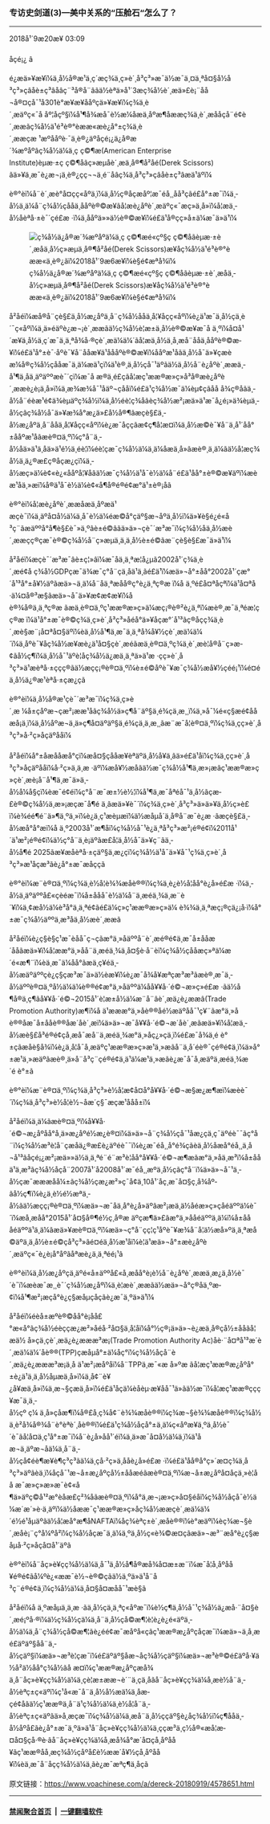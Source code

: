 ### 专访史剑道(3)—美中关系的“压舱石“怎么了？
------------------------

<div class="published">
 <span class="date" title="ä¸­å½æ¶é´">
  <time datetime="2018-09-20T03:09:42+08:00">
   2018å¹´9æ20æ¥ 03:09
  </time>
 </span>
</div>
<br/>
<div class="wsw">
 <span class="dateline">
  åçé¡¿ â
 </span>
 <p>
  é¿æä»¥æ¥ï¼ä¸­å½å®æ¹ä¸ç´æç¾ä¸­ç»è´¸å³ç³»æ¯ä½æ¯ä¸¤ä¸ªå¤§å½å³ç³»çâåè±ç³âåâç¨³å®å¨âãä½èªä»å¹´3æç¾å½è´¸æä»£è¡¨åå¬å®¤çå¯¹å301è°æ¥æ¥ååºçä»¥æ¥ï¼ç¾ä¸­è´¸æäºç«¯å åº¦åçº§ï¼å¹¶å¾æå¯è½æ¼åæä¸åºæ¶åææç¾ä¸­è´¸æååçå¨é¢è´¸ææãç¾å½ä¹é³è®°èææ«æè¿å°±ç¾ä¸­è´¸ææçæ ¹æºååºè·¯ä¸è®¿äºåçé¡¿ä¿å®æ´¾æºåºâç¾å½ä¼ä¸ç ç©¶æ(American Enterprise Institute)èµæ·±ç ç©¶åãç»æµåè´¸æä¸å®¶å²åé(Derek Scissors) ãä»¥ä¸æ¯è¿æ¬¡ä¸è®¿çç¬¬ä¸é¨åâç¾ä¸­å³ç³»çâåè±ç³âæä¹äºï¼
 </p>
 <p>
  è®°èï¼å¨è´¸æè°å¤çç«åºä¸ï¼ä¸­å½ç®åçæåº¦æ¯éå¸¸åå³çãé£å°±æ¯ï¼ä¸­å½ä¸ä¼å¨ç¾å½çååä¸ååºè®©æ­¥ãå¦æè¿åºè´¸æäºç«¯æç»­ä¸å»ï¼å¦æä¸­å½åèªå·±è¯´çé£æ ·ï¼ä¸ååºä»»ä½è®©æ­¥ï¼é£ä¹å®çç»å±ä¼æ¯ä»ä¹ï¼
 </p>
 <div class="wsw__embed">
  <figure class="media-image js-media-expand">
   <div class="img-wrap">
    <div class="thumb">
     <img alt="ç¾å½ä¿å®æ´¾æºåºä¼ä¸ç ç©¶æé«çº§ç ç©¶åãèµæ·±è´¸æåä¸­å½ç»æµä¸å®¶å²åé(Derek Scissors)æ¥åç¾å½ä¹é³è®°èææ«ä¸è®¿ãï¼2018å¹´9æ6æ¥ï¼è§é¢æªå¾ï¼" src="https://gdb.voanews.com/4959186B-68DB-4D9A-8665-C33636C6DAF9_w250_r0_s.png"/>
    </div>
    <span class="ico ico-fullscreen ico--media-expand ico--rounded">
    </span>
   </div>
   <figcaption>
    <span class="caption">
     ç¾å½ä¿å®æ´¾æºåºä¼ä¸ç ç©¶æé«çº§ç ç©¶åãèµæ·±è´¸æåä¸­å½ç»æµä¸å®¶å²åé(Derek Scissors)æ¥åç¾å½ä¹é³è®°èææ«ä¸è®¿ãï¼2018å¹´9æ6æ¥ï¼è§é¢æªå¾ï¼
    </span>
   </figcaption>
  </figure>
 </div>
 <p>
  å²åéï¼æå®å¨çè§£ä¸­å½æ¿åºä¸å¨ç¾å½ååä¸å¦¥åçç«åºï¼è¿ä¹æ¯ä¸­å½çä¸è´¯ç«åºï¼ä¸ä»éäºè¿æ¬¡è´¸ææãä½ç¾å½è¦æ±ä¸­å½è®©æ­¥æ¯å ä¸ºï¼å¤å¹´æ¥ä¸­å½ä¸ç´æ¯ä¸ä¸ªå¾å·®çè´¸æä¼ä¼´ãå¦æä¸­å½ä¸å¸æå¨ååä¸ååºè®©æ­¥ï¼é£ä¹å°±è¯·åºè¯¥å¨ååæ¥ä¹åååºè®©æ­¥ï¼ååºæ¹åãä¸­å½å¯ä»¥çæèæ¼å®ç¾å½çååæ¯ä¸ä¼æä¹çï¼ä¹è®¸ä¸­å½çå¯¹äºãä½ä¸­å½å¨è¿åºè´¸ææä¸­å¹¶ä¸åä¸äºäººæè¯´çï¼æ¯å æ®ä¸é£çãå¦æç¹ææ®æ»ç»å³å®æè¿åºè´¸ææè¿è¡ä¸å»ï¼ä¸æ¾æ¾å¯¹åäº¬çååï¼é£ä¹ç¾å½æ¯ä¼èµ¢çãåå å¾ç®åãä¸­å½å¨éèæ¹é¢ä¾èµäºç¾å½ï¼ä¸­å½éè¦ç¾åãèç¾å½æ²¡æä»ä¹æ¯å¿é¡»ä¾èµä¸­å½çãç¾å½å¯ä»¥æ¾å°æ¿ä»£å½å®¶ãæçè§£ä¸­å½æ¿åºä¸å¨ååä¸å¦¥åçç«åºï¼è¿æ¯åççãæ¢ç¶å¦æ­¤ï¼ä¸­å½æ©è¯¥å¨ä¸å¹´åå°±ååºæ¹åãæè®¤ä¸ºï¼ç°å¨ä¸­å½åä»ä¹ä¸åä»ä¹é½ä¸éè¦ï¼éè¦çæ¯ç¾å½ä¼ä¸ä¼åæä¸å»ãæè®¸ä¸ä¼ãä½å¦æç¾å½ä¸ä¿®æ­£ç®åçæ¿ç­ï¼ä¸­å½æç»ä¼è¢«è¿«ååºå¦¥åãä½æ¯ç¾å½ä¹å¯è½ä¼å¨é£ä¹åå°±è®©æ­¥äºï¼æèæ¹åä¸»æï¼å®ä¹å¯è½ä¼è¢«å¶å®é®é¢æ°ä¹±è®¡åã
 </p>
 <p>
  è®°èï¼å¦æè¿åºè´¸ææåæä¸åºæä¹æçè¯ï¼ä¸äºå¤å½ä¼ä¸å¯è½ä¼éæ©å°çäº§æ¬åºä¸­å½ï¼ä»¥è§é¿é«å³ç¨ãæäººå°å¶è§£è¯»ä¸ºâè±é©âãä»ä»¬çè¯´æ³æ¯ï¼ç¾å½åä¸­å½æè´¸ææçç®çæ¯è®©ç¾å½å¨ç»æµä¸ä¸ä¸­å½è±é©ãæ¨çè§è§£æ¯ä»ä¹ï¼
 </p>
 <p>
  å²åéï¼æçè¯´æ³æ¯âè±ç¦»âï¼æ¯åä¸ä¸ªæ¦å¿µã2002å¹´ç¾ä¸­è´¸æé¢å ç¾å½GDPçæ¯ä¾æ¯ç°å¨çä¸åä¹ä¸ãé£ä¹ï¼æä»¬å°±åå°2002å¹´çæ°´å¹³å°±å¥½äºãæä»¬ä¸ä¼å¨å­ä¸ªæåå®ç°è¿ä¸ªç®æ ï¼å ä¸ºé£å¤ªåçªï¼ä¹å¤ªå·ä¼¤å®³æ§ãæä»¬å¯ä»¥æ¢æ¢æ¥ï¼åè®¾å®ä¸ä¸ªç®æ ãæä¸è®¤ä¸ºç¹ææ®æ»ç»ä¼æç¡®è®²è¿ä¸ªï¼æè®¸æ¯ä¸ªéæ¦çç®æ ï¼ä¹å°±æ¯è®©ç¾ä¸­ç»è´¸å³ç³»åéå°ä»¥åçæ°´å¹³ãç®åçç¾ä¸­è´¸æè§æ¨¡å¤ªå¤§äºï¼èä¸­å½å¹¶ä¸æ¯ä¸ä¸ªå¾å¥½çè´¸æä¼ä¼´ï¼ä¸åºè¯¥åç¾å½æ¥æè¿ä¹å¤§çè´¸æéãæä¸è®¤ä¸ºç¾ä¸­è´¸æè¦å®å¨ç»æ­¢ãå½ç¶ï¼ä¸­å½å¯¹äºè¦åç¾å½ä¿æä¸ä¸ªä»ä¹æ ·çç»è´¸å³ç³»ä¹æèªå·±ççç®ãä½æçç¡®è®¤ä¸ºï¼è±é©åºè¯¥æ¯ç¾å½æå¥½çéé¡¹ï¼é¤éä¸­å½ä¿®æ¹èªå·±çæ¿ç­ã
 </p>
 <p>
  è®°èï¼ä¸­å½å®æ¹çè¯´æ³æ¯ï¼ç¾ä¸­ç»è´¸æ ¼å±çåºæ¬çæ²¡ææ¹åãç¾å½ä»ç¶å¨äº§ä¸é¾çä¸æ¸¸ï¼ä¸»å¯¼é«ç§æé¢ååæå¡ä¸ï¼ä¸­å½åºæ¬ä¸ä»ç¶å¤äºäº§ä¸é¾çä¸­ä¸æ¸¸ãæ¨æ¯å¦è®¤ä¸ºï¼ç¾ä¸­çç»è´¸å³ç³»å·²ç»åçäºååï¼
  <br/>
  <br/>
  å²åéï¼å°±åæååæå°çï¼æå¤§çååæ¥èªäºä¸­å½å¥ä¸ãä»é£ä¹åï¼ç¾ä¸­çç»è´¸å³ç³»åçäºååï¼å·²ç»ä¸ä¸æ ·äºï¼æå¥½æåãä½æ¯ç¾å½å¹¶ä¸æ»¡æãç¹ææ®æ»ç»çè´¸æè¡å¨å¹¶ä¸æ¯ä»ä¸­å½å¼å§çï¼èæ¯é¢éï¼ç°å¨æ¯æ±½è½¦ï¼å¹¶ä¸æ¯åªéå¯¹ä¸­å½ãçæ­£è®©ç¾å½ä¸æ»¡æçæ¯å¶é ä¸ãæä»¥è¯´ï¼ç¾ä¸­ç»è´¸å³ç³»ä»ä»¥ä¸­å½ç»è£ï¼è¾éé¶é¨ä»¶ä¸ºä¸»ï¼è¿ä¸ç¹æèµæï¼ä½æåµå´ä¸å®å¨æ¯è¿æ ·ãæçè§£ä¸­å½æå°å°æï¼å ä¸º2003å¹´æ¶åï¼ç¾å½å¯¹è¿ä¸ªå³ç³»æ²¡é®é¢ï¼2011å¹´ä¹æ²¡é®é¢ï¼ä½ç°å¨ä¸è¡äºãæ­£å¦ä¸­å½å¯ä»¥ç¨ãä¸­å½å¶é 2025ãæ¥æåèªå·±çäº§ä¸æ¿ç­ï¼ç¾å½ä¹å¯ä»¥å¯¹ç¾ä¸­ç»è´¸å³ç³»æ¹åçæ³ãè¿å°±æ¯æåççã
 </p>
 <p>
  è®°èï¼æ¨è®¤ä¸ºï¼ç¾ä¸­è½å¦è¾¾æåè®®ï¼ç¾ä¸­è¿è½å¦åå°è¿å»é£æ ·ï¼ä¸­å½ä¸äºäººå£«çèéæ¯ï¼å±ååå¯è½ä¼å¨ä¸­æéä¸¾ä¸­æ¨è´¥ï¼ä¸¢æå½ä¼è³å°ä¸ä¸ªé¢ãé£ä¼ç»ç¹ææ®æ»ç»ä¼ è¾¾ä¸ä¸ªæç¡®çä¿¡å·ï¼å°±æ¯ç¾å½äººä¸æ³åä¸­å½æè´¸ææã
 </p>
 <p>
  å²åéï¼è¿ç§è§ç¹æ¯èåå¯ç¬çãæ°ä¸»åäººå¨è´¸æé®é¢ä¸æ¯å±ååæ´ååãæä»¥ï¼å¦ææ°ä¸»åå¨ä¸­æéä¸¾ä¸­å¤§è·å¨èï¼ç¾å½çååæç»ªä¼æ´é«æ¶¨ï¼èä¸æ¯ä¼åå°ãæä¸ç¥éä¸­å½æäºäººçè¿ç§çæ³æ¯ä»ä½èæ¥ï¼è¿æ¯å¾å¥æªçæ³æ³ãæè®¸æ¯ä¸­å½äººè®¤ä¸ºå½ä¼ä¼è®®é¢æ°ä¸»åäººä¼åå¥¥å·´é©¬æ»ç»é£æ ·ãä½å¶å®ä¸ç¶ãå¥¥å·´é©¬2015å¹´è¦æ±å½ä¼æ¨å¨âè´¸æä¿è¿ææâ(Trade Promotion Authority)æ¶ï¼å ä¹æææ°ä¸»åè®®åé½æäºåå¯¹ç¥¨ãæ°ä¸»åè®®åæ¯å±ååè®®åæ´åè´¸æï¼ä»ä»¬æ¯å¥¥å·´é©¬æ´åè´¸æãæä»¥ï¼å¦æä¸­å½æè§£å³é®é¢çå¸æå¯æå¨ä¸­æéä¸¾æ°ä¸»åç¿»çä¸ï¼é£æ¯å¾ä¸é è°±çãæåè§å¾ï¼è¿ä¸å¦å¯å¸æäºç¹ææ®æ»ç»æ¹ä¸»æãå¨ä¸­å´éè®¯çé®é¢ä¸ï¼ä»å°±æ¹ä¸»æäºãæè®¸ä»å¨å³ç¨çé®é¢ä¸ä¹ä¼æ¹ä¸»æãè¿æ¯å¯å¸æäºä¸­æéä¸¾æ´é è°±ã
 </p>
 <p>
  è®°èï¼æ¨è®¤ä¸ºï¼ç¾ä¸­å³ç³»è½å¦æ¢å¤å°å¥¥å·´é©¬æ§æ¿æ¶æï¼æèè¯´ï¼ç¾ä¸­å³ç³»è½å¦è½¬åæ´ç§¯æçæ¹ååå±ï¼
 </p>
 <p>
  å²åéï¼ä¸ä¼ãæè®¤ä¸ºï¼å¥¥å·´é©¬æ¿åºåå°å¸ä»æ¿åºé½æ¿è®¤ï¼ä»ä»¬å¨ç¾å½çå¯¹åæ¿ç­ä¸ç¯äºéè¯¯ãç°å¨ï¼ç¾å½æ³è¦å¨ç­æåä¿®æ­£è¿äºéè¯¯ï¼è¿æ¯éå¸¸å°é¾çãèä¸­å½åæå°éå¸¸ä¸å¬å¹³ãåçé¡¿æ²¡æä»»ä½ä¸ä¸ªé¨é¨æ³è¦åå°å¥¥å·´é©¬æ¶æãæ°ä¸»åä¸æ³ï¼å±ååä¹ä¸æ³ãç¾å½åçå¨2007å¹´å2008å¹´æ¯éå¸¸æºä¸­å½çãç°å¨ï¼ä»ä»¬å¯¹ä¸­å½çæ¯æææåå¼±ãç¾å½çæ¿æ²»ç¯å¢ä¸10å¹´åç¸æ¯å¤§ç¸å¾åº­ãå½ç¶ï¼è¿ä¸è½é½æªä¸­å½ãä½æçç¡®è®¤ä¸ºï¼æä»¬æ¯åä¸å°è¿å»äºãæ²¡æä¸ä½åéæ»ç»çåéäººä¼è¯´ï¼æå¸æåå°2015å¹´å¤§å®¶é½ç¸å®æ äºçæ¶ä»£ãæ°ä¸»ååéäººä¸ä¼ï¼å±åååéäººä¹ä¸ä¼ãæä»¥æè®¤ä¸ºï¼æä»¬ç°å¨çç¦ç¹åºè¯¥æ¾å¨å¦ä½æå»ºä¸ä¸ªæå©äºä¸ä¸­å½è±é©çå³ç³»ãé¤éä¸­å½æ¹åï¼è¦ä¹æä»¬å°±æè¿åºè´¸æäºç«¯è¿è¡å°åºãåªæè¿ä¸ä¸ªéé¡¹ã
 </p>
 <p>
  è®°èï¼ä¸­å½æ¿åºçä¸äºé«å±äººå£«å¸æåå°è¡è½å¨è¿åºè´¸ææä¸­æ¿ä¸­å½è¯´è¯ï¼æèæ¯æ¸¸è¯´ç¾å½æ¿åºï¼ä¸è¦æè´¸ææãä½æä»¬å°ç®åä¸ºæ­¢ï¼å¹¶æ²¡æçå°è¿ç§æåµçåçãè¿æ¯ä¸ºä»ä¹ï¼
 </p>
 <p>
  å²åéï¼éèå±æºè®©åå°è¡åå£°æ«å°ãç¾å½éèççæ¿æ²»åéå·²å¤§ä¸å¦åï¼å°½ç®¡ä»ä»¬è¿æä¸å®çå½±ååãå¦æä½ å»çä¸çè´¸æä¿è¿æææ³æ¡(Trade Promotion Authority Ac)åè·¨å¤ªå¹³æ´è´¸æä¼ä¼´åè®®(TPP)çæåµå°±ä¼åç°ï¼ç¾å½åçå¨è´¸æä¿è¿æææ³æ¡ä¸å ä¹æ²¡æåºåï¼å¨TPPä¸æ¯«æ å»ºæ ãå¦æç¹ææ®æ¿åºå°±è¿ä¹ä¸ä¸­å½åµæä¸å»ï¼ä¸å¢¨è¥¿å¥æä¸å»ï¼ä¸æ¬§çæä¸å»ï¼é£ä¹åçä¼èåèµ·æ¥åå¯¹ä»ãä½æ¯ï¼å¦æç¹ææ®çç­ç¥æ¯ä¸ä¸­å½çº ç¼ ä¸å»çåæ¶ï¼å®£å¸ç¾å¢¨è¾¾æåè®®ï¼ç¾æ¬§è¾¾æåè®®ï¼ç¾å½ä¸è²å¾å®¾å¨è°èªè´¸åè®®ï¼é£ä¹ç¾å½åçå°±ä¸ä¼ç«åºæ¥ä¸ºä¸­å½è¯´è¯ãå¦å¤ä¸ç¹å°±æ¯ï¼å¨è¿å»åå¹´éï¼ä¸ä»æ¯å¤å½ä¼ä¸ï¼ä¹åæ¬ä¸äºæ¬åä¼ä¸å¨ä¸­å½çå¢éè¶æ¥è¶ç³ç³ãä¼ä¸çå·²ç»ä¸ååè¿å»é£æ ·ï¼é£ä¹åå®å°ç»´æ¤ç¾ä¸­å³ç³»äºãèä¸ï¼åçå¯¹æ¬å±æ¿åºçå½±ååæéãæè®¤ä¸ºï¼æ¬å±æ¿åºå¤åçä¸»è¦åå æ¯æ»ç»æ»æ¯è¢«å¶ä»äºç©å¹²æ°èåæ£ç²¾åãæè®¤ä¸ºï¼å°ä¸æ¬¡æ»ç»å¤§éåï¼ç¾å½åçå¯è½ä¼æ´æ´»è·ä¸äºï¼ä½åææ¯ç¹ææ®æ»ç»åç¾å½ææçè´¸æä¼ä¼´é½é¹åµäºãä½å¦æå°æ¶åNAFTAï¼åç¾èªç±è´¸æåè®®ï¼è°æäºï¼èç¾æ¬§è´¸æåè¡¨ç°å¼ºå²ï¼ç¾å½åçæ¯ä¸ä¼ä¸ºä¸­å½ç«­è¾©æ¤çãæä»¬æ³¨æå°è¿ç§æåµå·²ç»åçå¤å¹´äºã
 </p>
 <p>
  è®°èï¼å¨åç»è¥çç¾å½ä¼ä¸å¯¹ä¸­å½å¶å®æå¾å¤æ±æ¨ï¼æ¯å¦å¸åºåå¥é®é¢ãå¼ºè¿«ææ¯è½¬è®©ç­ãä½ä¸ºä»ä¹å¨å³ç¨é®é¢ä¸ï¼ç¾å½ä¼ä¸å¤§å¤æåå¯¹æè§ã
 </p>
 <p>
  å²åéï¼å ä¸ºæåµä¸ä¸æ ·ãä¸­å½çä¸ä¸ªç«åºæ¯ï¼è½ç¶ä¸­å½å¯¹ç¾å½ä¿æå·¨å¤§è´¸æé¡ºå·®ï¼ä½ç¾å½çä¼ä¸å¨ä¸­å½çå©æ¶¦è¦è¿è¿é«äºä¸­å½ä¼ä¸å¨ç¾å½çå©æ¶¦ãè¿éé¢æ¯æåºå«çãç¹ææ®æ¿åºçåç­æ¯ï¼æä»¬ä¸å¸æé£äºäº§åå¨ä¸­å½çäº§ï¼æä»¬æ³è¦çæ¯ï¼é£äºäº§åæ¬åç¾å½çäº§ï¼æä»¬æ³è®©é£äºå·¥ä½å²ä½åå°ç¾å½ãå æ­¤ï¼ç¹ææ®æ¿åºçæå¾ä¸å¨åç»è¥çç¾å½ä¼ä¸çè¦æ±ææ¬è´¨ä¸çä¸åãå¨åç»è¥çç¾ä¼å¸æè½å¨ä¸­å½èªç±ç«äºï¼ç¹å«æ¯å¨ä¸­å½å½æä¼ä¸åæ­çé¢åãä½ç¹ææ®ä¸å¨ä¹ç¾å½ä¼ä¸è½å¦å¨ä¸­å½èªç±ç«äºãä»å¸æçæ¯ï¼ç¾å½ä¼ä¸æå¨ä¸­å½ççäº§è¿åç¾å½ï¼ç¶ååä¸­å½åºå£ãè¿å°±æ¯ä¸ºä»ä¹å¨åç»è¥çç¾å½ä¼ä¸ççæ³ä¸ç½å®«æå¦æ­¤å¤§çå·®è·ãå¨åç»è¥çç¾ä¼å¸æå¾å°æ´å¤çå¸åºåå¥ãç¹ææ®åå¸æç¾å½çåºå£è½ææ´å¥½çå¸åºåå¥ï¼èä¸æ¯å¨åçç¾å½ä¼ä¸ãè¿æ¯æªç¶ä¸åçã
 </p>
</div>

原文链接：https://www.voachinese.com/a/dereck-20180919/4578651.html


------------------------
#### [禁闻聚合首页](https://github.com/gfw-breaker/banned-news/blob/master/README.md) &nbsp;|&nbsp;  [一键翻墙软件](https://github.com/gfw-breaker/nogfw/blob/master/README.md)
